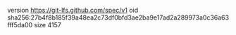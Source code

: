 version https://git-lfs.github.com/spec/v1
oid sha256:27b4f8b185f39a48ea2c73df0bfd3ae2ba9e17ad2a289973a0c36a63fff5da00
size 4157
